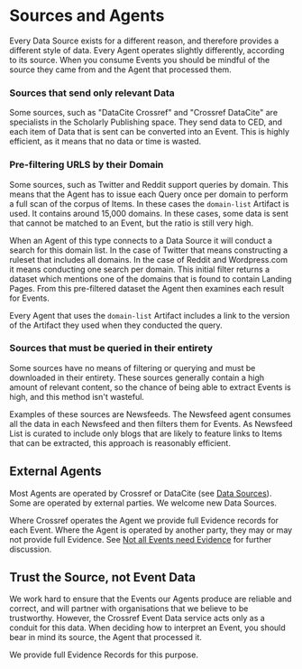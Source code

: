 # Sources and Agents

Every Data Source exists for a different reason, and therefore provides a different style of data. Every Agent operates slightly differently, according to its source. When you consume Events you should be mindful of the source they came from and the Agent that processed them.

<a name="concept-relevant-source"></a>

### Sources that send only relevant Data

Some sources, such as "DataCite Crossref" and "Crossref DataCite" are specialists in the Scholarly Publishing space. They send data to CED, and each item of Data that is sent can be converted into an Event. This is highly efficient, as it means that no data or time is wasted.

<a name="concept-pre-filtering"></a>
### Pre-filtering URLS by their Domain

Some sources, such as Twitter and Reddit support queries by domain. This means that the Agent has to issue each Query once per domain to perform a full scan of the corpus of Items. In these cases the `domain-list` Artifact is used. It contains around 15,000 domains. In these cases, some data is sent that cannot be matched to an Event, but the ratio is still very high.

When an Agent of this type connects to a Data Source it will conduct a search for this domain list. In the case of Twitter that means constructing a ruleset that includes all domains. In the case of Reddit and Wordpress.com it means conducting one search per domain. This initial filter returns a dataset which mentions one of the domains that is found to contain Landing Pages. From this pre-filtered dataset the Agent then examines each result for Events.

Every Agent that uses the `domain-list` Artifact includes a link to the version of the Artifact they used when they conducted the query.

<a name="concept-query-entirety"></a>
### Sources that must be queried in their entirety

Some sources have no means of filtering or querying and must be downloaded in their entirety. These sources generally contain a high amount of relevant content, so the chance of being able to extract Events is high, and this method isn't wasteful.

Examples of these sources are Newsfeeds. The Newsfeed agent consumes all the data in each Newsfeed and then filters them for Events. As Newsfeed List is curated to include only blogs that are likely to feature links to Items that can be extracted, this approach is reasonably efficient.

<a name="concept-external-agents"></a>
## External Agents

Most Agents are operated by Crossref or DataCite (see [Data Sources](service#data-sources)). Some are operated by external parties. We welcome new Data Sources.

Where Crossref operates the Agent we provide full Evidence records for each Event. Where the Agent is operated by another party, they may or may not provide full Evidence. See [Not all Events need Evidence](evidence#evidence-not-all) for further discussion.

## Trust the Source, not Event Data

We work hard to ensure that the Events our Agents produce are reliable and correct, and will partner with organisations that we believe to be trustworthy. However, the Crossref Event Data service acts only as a conduit for this data. When deciding how to interpret an Event, you should bear in mind its source, the Agent that processed it.

We provide full Evidence Records for this purpose.